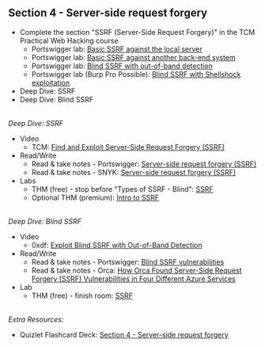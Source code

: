 ## **Section 4 - Server-side request forgery** <br>
- Complete the section "SSRF (Server-Side Request Forgery)" in the TCM Practical Web Hacking course
   - Portswigger lab: <a href="https://portswigger.net/web-security/ssrf/lab-basic-ssrf-against-localhost">Basic SSRF against the local server</a>
   - Portswigger lab: <a href="https://portswigger.net/web-security/ssrf/lab-basic-ssrf-against-backend-system">Basic SSRF against another back-end system</a>
   - Portswigger lab: <a href="https://portswigger.net/web-security/ssrf/blind/lab-out-of-band-detection">Blind SSRF with out-of-band detection</a>
   - Portswigger lab (Burp Pro Possible): <a href="https://portswigger.net/web-security/ssrf/blind/lab-shellshock-exploitation">Blind SSRF with Shellshock exploitation</a>
- Deep Dive: SSRF
- Deep Dive: Blind SSRF
<br><br>

*Deep Dive: SSRF*
- Video
   - TCM: <a href="https://www.youtube.com/watch?v=eVI0Ny5cZ2c">Find and Exploit Server-Side Request Forgery (SSRF)</a>
- Read/Write
   - Read & take notes - Portswigger: <a href="https://portswigger.net/web-security/ssrf">Server-side request forgery (SSRF)</a>
   - Read & take notes - SNYK: <a href="https://learn.snyk.io/lesson/ssrf-server-side-request-forgery/">Server-side request forgery (SSRF)</a>
- Labs
   - THM (free) - stop before "Types of SSRF - Blind": <a href="https://tryhackme.com/r/room/ssrfhr">SSRF</a>
   - Optional THM (premium): <a href="https://tryhackme.com/r/room/ssrfqi">Intro to SSRF</a>
<br><br>

*Deep Dive: Blind SSRF*
- Video
   - 0xdf: <a href="https://www.youtube.com/watch?v=AzBAHw6FZto">Exploit Blind SSRF with Out-of-Band Detection</a>
- Read/Write
   - Read & take notes - Portswigger: <a href="https://portswigger.net/web-security/ssrf/blind">Blind SSRF vulnerabilities</a>
   - Read & take notes - Orca: <a href="https://orca.security/resources/blog/ssrf-vulnerabilities-in-four-azure-services/">How Orca Found Server-Side Request Forgery (SSRF) Vulnerabilities in Four Different Azure Services</a>
- Lab
   - THM (free) - finish room: <a href="https://tryhackme.com/r/room/ssrfhr">SSRF</a>
<br><br>

*Extra Resources:* <br>
- Quizlet Flashcard Deck: <a href="https://quizlet.com/999592833/section-4-server-side-request-forgery-flash-cards">Section 4 - Server-side request forgery</a>
<br><br>

